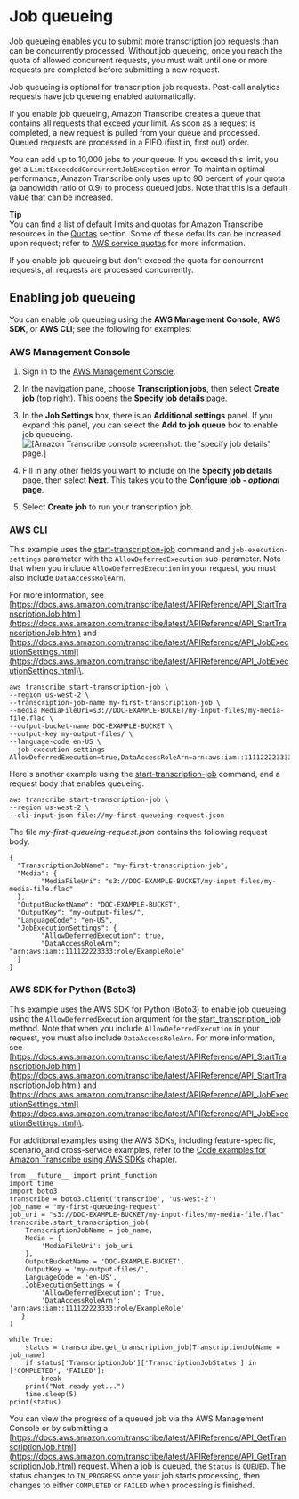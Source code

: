 # Job queueing<a name="job-queueing"></a>

Job queueing enables you to submit more transcription job requests than can be concurrently processed\. Without job queueing, once you reach the quota of allowed concurrent requests, you must wait until one or more requests are completed before submitting a new request\.

Job queueing is optional for transcription job requests\. Post\-call analytics requests have job queueing enabled automatically\.

If you enable job queueing, Amazon Transcribe creates a queue that contains all requests that exceed your limit\. As soon as a request is completed, a new request is pulled from your queue and processed\. Queued requests are processed in a FIFO \(first in, first out\) order\.

You can add up to 10,000 jobs to your queue\. If you exceed this limit, you get a `LimitExceededConcurrentJobException` error\. To maintain optimal performance, Amazon Transcribe only uses up to 90 percent of your quota \(a bandwidth ratio of 0\.9\) to process queued jobs\. Note that this is a default value that can be increased\.

**Tip**  
You can find a list of default limits and quotas for Amazon Transcribe resources in the [Quotas](limits-guidelines.md#limits) section\. Some of these defaults can be increased upon request; refer to [AWS service quotas](https://docs.aws.amazon.com/general/latest/gr/aws_service_limits.html) for more information\.

If you enable job queueing but don't exceed the quota for concurrent requests, all requests are processed concurrently\.

## Enabling job queueing<a name="job-queueing-how"></a>

You can enable job queueing using the **AWS Management Console**, **AWS SDK**, or **AWS CLI**; see the following for examples:

### AWS Management Console<a name="queueing-console-batch"></a>

1. Sign in to the [AWS Management Console](https://console.aws.amazon.com/transcribe/)\.

1. In the navigation pane, choose **Transcription jobs**, then select **Create job** \(top right\)\. This opens the **Specify job details** page\.

1. In the **Job Settings** box, there is an **Additional settings** panel\. If you expand this panel, you can select the **Add to job queue** box to enable job queueing\.  
![\[Amazon Transcribe console screenshot: the 'specify job details' page.\]](http://docs.aws.amazon.com/transcribe/latest/dg/images/jobqueueing.png)

1. Fill in any other fields you want to include on the **Specify job details** page, then select **Next**\. This takes you to the **Configure job \- *optional* page**\.

1. Select **Create job** to run your transcription job\. 

### AWS CLI<a name="queueing-cli"></a>

This example uses the [start\-transcription\-job](https://awscli.amazonaws.com/v2/documentation/api/latest/reference/transcribe/start-transcription-job.html) command and `job-execution-settings` parameter with the `AllowDeferredExecution` sub\-parameter\. Note that when you include `AllowDeferredExecution` in your request, you must also include `DataAccessRoleArn`\.

For more information, see [https://docs.aws.amazon.com/transcribe/latest/APIReference/API_StartTranscriptionJob.html](https://docs.aws.amazon.com/transcribe/latest/APIReference/API_StartTranscriptionJob.html) and [https://docs.aws.amazon.com/transcribe/latest/APIReference/API_JobExecutionSettings.html](https://docs.aws.amazon.com/transcribe/latest/APIReference/API_JobExecutionSettings.html)\.

```
aws transcribe start-transcription-job \
--region us-west-2 \
--transcription-job-name my-first-transcription-job \
--media MediaFileUri=s3://DOC-EXAMPLE-BUCKET/my-input-files/my-media-file.flac \
--output-bucket-name DOC-EXAMPLE-BUCKET \
--output-key my-output-files/ \
--language-code en-US \
--job-execution-settings AllowDeferredExecution=true,DataAccessRoleArn=arn:aws:iam::111122223333:role/ExampleRole
```

Here's another example using the [start\-transcription\-job](https://awscli.amazonaws.com/v2/documentation/api/latest/reference/transcribe/start-transcription-job.html) command, and a request body that enables queueing\.

```
aws transcribe start-transcription-job \
--region us-west-2 \
--cli-input-json file://my-first-queueing-request.json
```

The file *my\-first\-queueing\-request\.json* contains the following request body\.

```
{
  "TranscriptionJobName": "my-first-transcription-job",
  "Media": {
        "MediaFileUri": "s3://DOC-EXAMPLE-BUCKET/my-input-files/my-media-file.flac"
  },
  "OutputBucketName": "DOC-EXAMPLE-BUCKET",
  "OutputKey": "my-output-files/", 
  "LanguageCode": "en-US",
  "JobExecutionSettings": {
        "AllowDeferredExecution": true,
        "DataAccessRoleArn": "arn:aws:iam::111122223333:role/ExampleRole"
  }
}
```

### AWS SDK for Python \(Boto3\)<a name="queueing-python-batch"></a>

This example uses the AWS SDK for Python \(Boto3\) to enable job queueing using the `AllowDeferredExecution` argument for the [start\_transcription\_job](https://boto3.amazonaws.com/v1/documentation/api/latest/reference/services/transcribe.html#TranscribeService.Client.start_transcription_job) method\. Note that when you include `AllowDeferredExecution` in your request, you must also include `DataAccessRoleArn`\. For more information, see [https://docs.aws.amazon.com/transcribe/latest/APIReference/API_StartTranscriptionJob.html](https://docs.aws.amazon.com/transcribe/latest/APIReference/API_StartTranscriptionJob.html) and [https://docs.aws.amazon.com/transcribe/latest/APIReference/API_JobExecutionSettings.html](https://docs.aws.amazon.com/transcribe/latest/APIReference/API_JobExecutionSettings.html)\.

For additional examples using the AWS SDKs, including feature\-specific, scenario, and cross\-service examples, refer to the [Code examples for Amazon Transcribe using AWS SDKs](service_code_examples.md) chapter\.

```
from __future__ import print_function
import time
import boto3
transcribe = boto3.client('transcribe', 'us-west-2')
job_name = "my-first-queueing-request"
job_uri = "s3://DOC-EXAMPLE-BUCKET/my-input-files/my-media-file.flac"
transcribe.start_transcription_job(
    TranscriptionJobName = job_name,
    Media = {
        'MediaFileUri': job_uri
    },
    OutputBucketName = 'DOC-EXAMPLE-BUCKET',
    OutputKey = 'my-output-files/', 
    LanguageCode = 'en-US', 
    JobExecutionSettings = {
        'AllowDeferredExecution': True,
        'DataAccessRoleArn': 'arn:aws:iam::111122223333:role/ExampleRole'
   }
)

while True:
    status = transcribe.get_transcription_job(TranscriptionJobName = job_name)
    if status['TranscriptionJob']['TranscriptionJobStatus'] in ['COMPLETED', 'FAILED']:
        break
    print("Not ready yet...")
    time.sleep(5)
print(status)
```

You can view the progress of a queued job via the AWS Management Console or by submitting a [https://docs.aws.amazon.com/transcribe/latest/APIReference/API_GetTranscriptionJob.html](https://docs.aws.amazon.com/transcribe/latest/APIReference/API_GetTranscriptionJob.html) request\. When a job is queued, the `Status` is `QUEUED`\. The status changes to `IN_PROGRESS` once your job starts processing, then changes to either `COMPLETED` or `FAILED` when processing is finished\.
